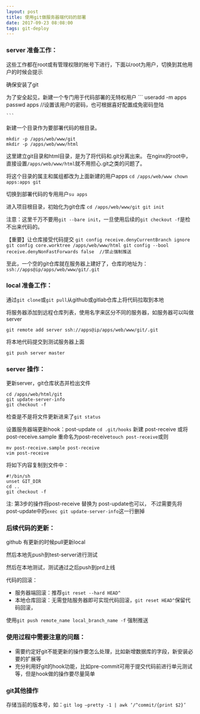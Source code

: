 ```yaml
---
layout: post
title: 使用git做服务器端代码的部署
date: 2017-09-23 08:08:00
tags: git-deploy
---
```



### server 准备工作：
  
  这些工作都在root或有管理权限的帐号下进行，下面以root为用户，切换到其他用户的时候会提示

<!-- more -->

  确保安装了git

  为了安全起见，新建一个专门用于代码部署的无特权用户
    ```
    useradd -m apps
    passwd apps //设置该用户的密码，也可根据喜好配置成免密码登陆

    ```

  新建一个目录作为要部署代码的根目录。
  ```
  mkdir -p /apps/web/www/git
  mkdir -p /apps/web/www/html

  ```
  这里建立git目录和html目录，是为了将代码和.git分离出来。
  在nginx的root中，直接设置`/apps/web/www/html`就不用担心.git之类的问题了。


  将这个目录的属主和属组都改为上面新建的用户apps
    ```
    cd /apps/web/www
    chown apps:apps git
    ```

  切换到部署代码的专用用户`su apps`

  进入项目根目录，初始化为git仓库
    ```
    cd /apps/web/www/git
    git init
    ```

  注意：这里千万不要用`git --bare init`，一旦使用后续的`git checkout -f`是检不出来代码的。


  【重要】让仓库接受代码提交
    ```
    git config receive.denyCurrentBranch ignore
    git config core.worktree /apps/web/www/html
    git config --bool receive.denyNonFastForwards false  //禁止强制推送
    ```


至此，一个空的git仓库就在服务器上建好了，仓库的地址为：
`ssh://apps@ip/apps/web/www/git/.git`



### local 准备工作：

   通过`git clone`或`git pull`从github或gitlab仓库上将代码拉取到本地


   将服务器添加到远程仓库列表，使用名字来区分不同的服务器，如服务器可以叫做server

   `git remote add server ssh://apps@ip/apps/web/www/git/.git`


   将本地代码提交到测试服务器上面

   `git push server master`



### server 操作：

   更新server，git仓库状态并检出文件

   ```
   cd /apps/web/html/git
   git update-server-info
   git checkout -f
   ```


   检查是不是将文件更新进来了`git status`


   设置服务器端更新hook：post-update
   `cd .git/hooks`
   新建 post-receive 或将 post-receive.sample 重命名为post-receive`touch post-receive`或则
   ```
   mv post-receive.sample post-receive
   vim post-receive
   ```
   将如下内容复制到文件中：
   ```
   #!/bin/sh
   unset GIT_DIR
   cd ..
   git checkout -f
   ```


注: 第3步的操作将post-receive 替换为 post-update也可以，
不过需要先将post-update中的`exec git update-server-info`这一行删掉


### 后续代码的更新：
   github 有更新的时候pull更新local

   然后本地先push到test-server进行测试

   然后在本地测试，测试通过之后push到prd上线

   代码的回滚：
   * 服务器端回滚：推荐`git reset --hard HEAD^`
   * 本地仓库回滚：无需登陆服务器即可实现代码回滚，`git reset HEAD^`保留代码回滚，

   使用`git push remote_name local_branch_name -f` 强制推送



### 使用过程中需要注意的问题：

   * 需要约定好git不能更新的操作要怎么处理，比如新增数据库的字段，新安装必要的扩展等
   * 充分利用好git的hook功能，比如pre-commit可用于提交代码前进行单元测试等，但是hook做的操作要尽量简单


### git其他操作

存储当前的版本号，如：`git log –pretty -1 | awk ‘/^commit/{print $2}’`



